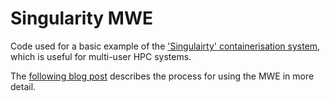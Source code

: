 # Singularity MWE

Code used for a basic example of the ['Singulairty' containerisation system](https://journals.plos.org/plosone/article?id=10.1371/journal.pone.0177459), which is useful for multi-user HPC systems.

The [following blog post](https://gibsonic.org/hpc/2019/08/07/containerisation_for_hpc.html) describes the process for using the MWE in more detail.
